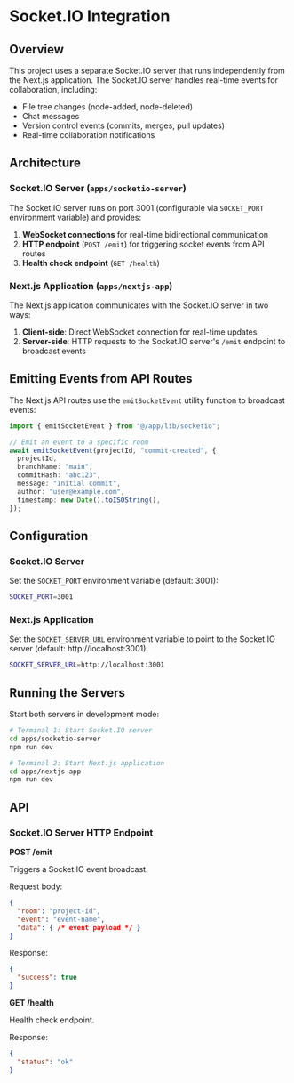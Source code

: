 # Socket.IO Integration

## Overview

This project uses a separate Socket.IO server that runs independently from the Next.js application. The Socket.IO server handles real-time events for collaboration, including:

- File tree changes (node-added, node-deleted)
- Chat messages
- Version control events (commits, merges, pull updates)
- Real-time collaboration notifications

## Architecture

### Socket.IO Server (`apps/socketio-server`)

The Socket.IO server runs on port 3001 (configurable via `SOCKET_PORT` environment variable) and provides:

1. **WebSocket connections** for real-time bidirectional communication
2. **HTTP endpoint** (`POST /emit`) for triggering socket events from API routes
3. **Health check endpoint** (`GET /health`)

### Next.js Application (`apps/nextjs-app`)

The Next.js application communicates with the Socket.IO server in two ways:

1. **Client-side**: Direct WebSocket connection for real-time updates
2. **Server-side**: HTTP requests to the Socket.IO server's `/emit` endpoint to broadcast events

## Emitting Events from API Routes

The Next.js API routes use the `emitSocketEvent` utility function to broadcast events:

```typescript
import { emitSocketEvent } from "@/app/lib/socketio";

// Emit an event to a specific room
await emitSocketEvent(projectId, "commit-created", {
  projectId,
  branchName: "main",
  commitHash: "abc123",
  message: "Initial commit",
  author: "user@example.com",
  timestamp: new Date().toISOString(),
});
```

## Configuration

### Socket.IO Server

Set the `SOCKET_PORT` environment variable (default: 3001):

```bash
SOCKET_PORT=3001
```

### Next.js Application

Set the `SOCKET_SERVER_URL` environment variable to point to the Socket.IO server (default: http://localhost:3001):

```bash
SOCKET_SERVER_URL=http://localhost:3001
```

## Running the Servers

Start both servers in development mode:

```bash
# Terminal 1: Start Socket.IO server
cd apps/socketio-server
npm run dev

# Terminal 2: Start Next.js application
cd apps/nextjs-app
npm run dev
```

## API

### Socket.IO Server HTTP Endpoint

**POST /emit**

Triggers a Socket.IO event broadcast.

Request body:
```json
{
  "room": "project-id",
  "event": "event-name",
  "data": { /* event payload */ }
}
```

Response:
```json
{
  "success": true
}
```

**GET /health**

Health check endpoint.

Response:
```json
{
  "status": "ok"
}
```
